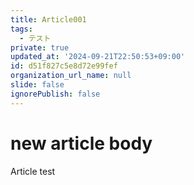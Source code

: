 ```yaml
---
title: Article001
tags:
  - テスト
private: true
updated_at: '2024-09-21T22:50:53+09:00'
id: d51f827c5e8d72e99fef
organization_url_name: null
slide: false
ignorePublish: false
---
```

# new article body
Article test

